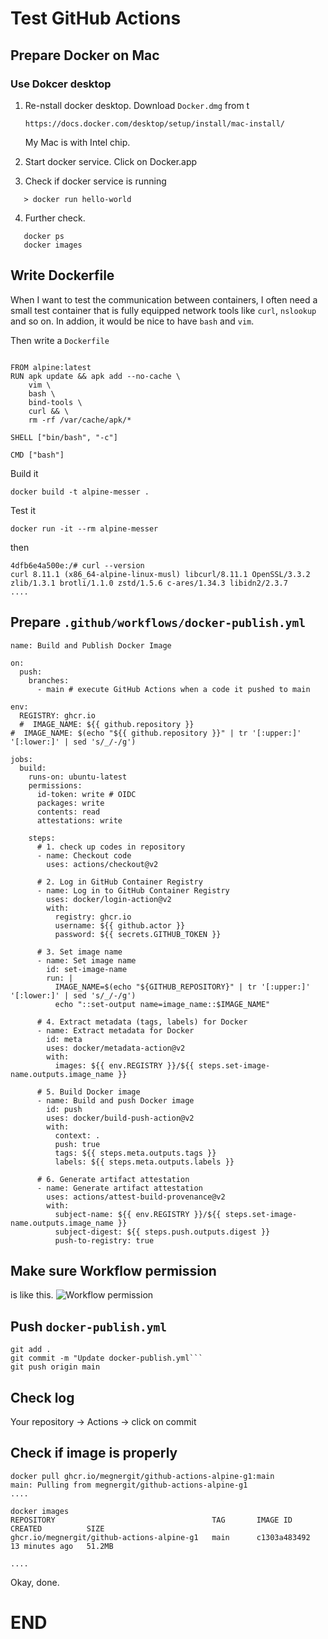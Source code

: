 # Test GitHub Actions

## Prepare Docker on Mac

### Use Dokcer desktop


1. Re-nstall docker desktop. Download ```Docker.dmg``` from t
   
   ```https://docs.docker.com/desktop/setup/install/mac-install/```

   My Mac is with Intel chip.

2. Start docker service. Click on Docker.app

3. Check if docker service is running

```
   > docker run hello-world
```

4. Further check.
```
   docker ps
   docker images
```

<!-- ------------------------------  -->
## Write Dockerfile

When I want to test the communication between containers, I often
need a small test container that is fully equipped network tools
like ```curl```, ```nslookup``` and so on. In addion, it would be
nice to have ```bash``` and ```vim```.

Then write a ```Dockerfile```


```

FROM alpine:latest
RUN apk update && apk add --no-cache \
    vim \
    bash \
    bind-tools \
    curl && \
    rm -rf /var/cache/apk/*

SHELL ["bin/bash", "-c"]

CMD ["bash"]
```

Build it

```
docker build -t alpine-messer .
```

Test it
```
docker run -it --rm alpine-messer
```
then
```
4dfb6e4a500e:/# curl --version
curl 8.11.1 (x86_64-alpine-linux-musl) libcurl/8.11.1 OpenSSL/3.3.2 zlib/1.3.1 brotli/1.1.0 zstd/1.5.6 c-ares/1.34.3 libidn2/2.3.7
....
```

<!-- ------------------------------  -->
## Prepare ```.github/workflows/docker-publish.yml```

```
name: Build and Publish Docker Image

on:
  push:
    branches:
      - main # execute GitHub Actions when a code it pushed to main

env:
  REGISTRY: ghcr.io
  #  IMAGE_NAME: ${{ github.repository }}
#  IMAGE_NAME: $(echo "${{ github.repository }}" | tr '[:upper:]' '[:lower:]' | sed 's/_/-/g')

jobs:
  build:
    runs-on: ubuntu-latest
    permissions:
      id-token: write # OIDC
      packages: write
      contents: read
      attestations: write

    steps:
      # 1. check up codes in repository
      - name: Checkout code
        uses: actions/checkout@v2

      # 2. Log in GitHub Container Registry
      - name: Log in to GitHub Container Registry
        uses: docker/login-action@v2
        with:
          registry: ghcr.io
          username: ${{ github.actor }}
          password: ${{ secrets.GITHUB_TOKEN }}

      # 3. Set image name
      - name: Set image name
        id: set-image-name
        run: |
          IMAGE_NAME=$(echo "${GITHUB_REPOSITORY}" | tr '[:upper:]' '[:lower:]' | sed 's/_/-/g')
          echo "::set-output name=image_name::$IMAGE_NAME"

      # 4. Extract metadata (tags, labels) for Docker
      - name: Extract metadata for Docker
        id: meta
        uses: docker/metadata-action@v2
        with:
          images: ${{ env.REGISTRY }}/${{ steps.set-image-name.outputs.image_name }}

      # 5. Build Docker image
      - name: Build and push Docker image
        id: push
        uses: docker/build-push-action@v2
        with:
          context: .
          push: true
          tags: ${{ steps.meta.outputs.tags }}
          labels: ${{ steps.meta.outputs.labels }}

      # 6. Generate artifact attestation
      - name: Generate artifact attestation
        uses: actions/attest-build-provenance@v2
        with:
          subject-name: ${{ env.REGISTRY }}/${{ steps.set-image-name.outputs.image_name }}
          subject-digest: ${{ steps.push.outputs.digest }}
          push-to-registry: true

```
<!-- ------------------------------  -->
## Make sure Workflow permission
is like this.
![Workflow permission](./images/token-permission.png)

<!-- ------------------------------  -->
## Push ```docker-publish.yml```
```
git add .
git commit -m "Update docker-publish.yml```
git push origin main
```

<!-- ------------------------------  -->
## Check log

Your repository -> Actions -> click on commit

<!-- ------------------------------  -->
## Check if image is properly

```
docker pull ghcr.io/megnergit/github-actions-alpine-g1:main
main: Pulling from megnergit/github-actions-alpine-g1
....

docker images
REPOSITORY                                   TAG       IMAGE ID       CREATED          SIZE
ghcr.io/megnergit/github-actions-alpine-g1   main      c1303a483492   13 minutes ago   51.2MB

....
```
Okay, done.

<!-- ------------------------------  -->

# END

<!-- ####################  -->
